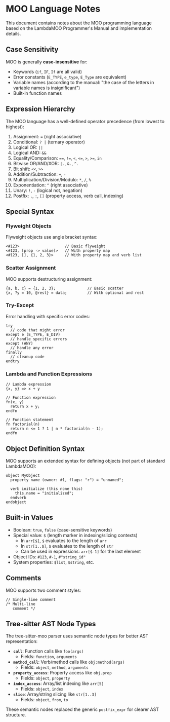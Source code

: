 # MOO Language Notes

This document contains notes about the MOO programming language based on the LambdaMOO Programmer's Manual and implementation details.

## Case Sensitivity

MOO is generally **case-insensitive** for:
- Keywords (`if`, `IF`, `If` are all valid)
- Error constants (`E_TYPE`, `e_type`, `E_Type` are equivalent)
- Variable names (according to the manual: "the case of the letters in variable names is insignificant")
- Built-in function names

## Expression Hierarchy

The MOO language has a well-defined operator precedence (from lowest to highest):

1. Assignment: `=` (right associative)
2. Conditional: `? |` (ternary operator)
3. Logical OR: `||`
4. Logical AND: `&&`
5. Equality/Comparison: `==`, `!=`, `<`, `<=`, `>`, `>=`, `in`
6. Bitwise OR/AND/XOR: `|.`, `&.`, `^.`
7. Bit shift: `<<`, `>>`
8. Addition/Subtraction: `+`, `-`
9. Multiplication/Division/Modulo: `*`, `/`, `%`
10. Exponentiation: `^` (right associative)
11. Unary: `!`, `-` (logical not, negation)
12. Postfix: `.`, `:`, `[]` (property access, verb call, indexing)

## Special Syntax

### Flyweight Objects
Flyweight objects use angle bracket syntax:
```moo
<#123>                    // Basic flyweight
<#123, [prop -> value]>   // With property map
<#123, [], {1, 2, 3}>     // With property map and verb list
```

### Scatter Assignment
MOO supports destructuring assignment:
```moo
{a, b, c} = {1, 2, 3};              // Basic scatter
{x, ?y = 10, @rest} = data;         // With optional and rest
```

### Try-Except
Error handling with specific error codes:
```moo
try
  // code that might error
except e (E_TYPE, E_DIV)
  // handle specific errors
except (ANY)
  // handle any error
finally
  // cleanup code
endtry
```

### Lambda and Function Expressions
```moo
// Lambda expression
{x, y} => x + y

// Function expression
fn(x, y)
  return x + y;
endfn

// Function statement
fn factorial(n)
  return n <= 1 ? 1 | n * factorial(n - 1);
endfn
```

## Object Definition Syntax

MOO supports an extended syntax for defining objects (not part of standard LambdaMOO):
```moo
object MyObject
  property name (owner: #1, flags: "r") = "unnamed";
  
  verb initialize (this none this)
    this.name = "initialized";
  endverb
endobject
```

## Built-in Values

- Boolean: `true`, `false` (case-sensitive keywords)
- Special value: `$` (length marker in indexing/slicing contexts)
  - In `arr[$]`, `$` evaluates to the length of `arr`
  - In `str[1..$]`, `$` evaluates to the length of `str`
  - Can be used in expressions: `arr[$-1]` for the last element
- Object IDs: `#123`, `#-1`, `#"string_id"`
- System properties: `$list`, `$string`, etc.

## Comments

MOO supports two comment styles:
```moo
// Single-line comment
/* Multi-line
   comment */
```

## Tree-sitter AST Node Types

The tree-sitter-moo parser uses semantic node types for better AST representation:

- **`call`**: Function calls like `foo(args)`
  - Fields: `function`, `arguments`
- **`method_call`**: Verb/method calls like `obj:method(args)`
  - Fields: `object`, `method`, `arguments`
- **`property_access`**: Property access like `obj.prop`
  - Fields: `object`, `property`
- **`index_access`**: Array/list indexing like `arr[5]`
  - Fields: `object`, `index`
- **`slice`**: Array/string slicing like `str[1..3]`
  - Fields: `object`, `from`, `to`

These semantic nodes replaced the generic `postfix_expr` for clearer AST structure.